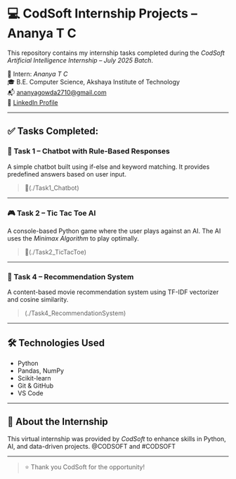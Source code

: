 # 💻 CodSoft Internship Projects – Ananya T C

This repository contains my internship tasks completed during the *CodSoft Artificial Intelligence Internship – July 2025 Batch*.

📍 Intern: *Ananya T C*  
🎓 B.E. Computer Science, Akshaya Institute of Technology  
📬 ananyagowda2710@gmail.com  
🔗 [LinkedIn Profile](https://www.linkedin.com/in/ananya-gowda-896a7934a)

---

## ✅ Tasks Completed:

### 🧠 Task 1 – Chatbot with Rule-Based Responses
A simple chatbot built using if-else and keyword matching. It provides predefined answers based on user input.
> 🔗(./Task1_Chatbot)

---

### 🎮 Task 2 – Tic Tac Toe AI
A console-based Python game where the user plays against an AI. The AI uses the *Minimax Algorithm* to play optimally.
> 🔗(./Task2_TicTacToe)

---

### 🎥 Task 4 – Recommendation System
A content-based movie recommendation system using TF-IDF vectorizer and cosine similarity.
> (./Task4_RecommendationSystem)

---

## 🛠 Technologies Used
- Python
- Pandas, NumPy
- Scikit-learn
- Git & GitHub
- VS Code

---

## 📌 About the Internship
This virtual internship was provided by *CodSoft* to enhance skills in Python, AI, and data-driven projects.
@CODSOFT and #CODSOFT

---

> ⭐ Thank you CodSoft for the opportunity!
